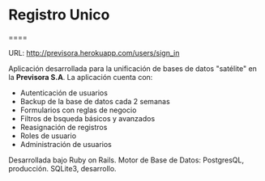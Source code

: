 # Registro Unico
====

URL: http://previsora.herokuapp.com/users/sign_in

Aplicación desarrollada para la unificación de bases de datos "satélite" en la **Previsora S.A**. La aplicación cuenta con:

* Autenticación de usuarios
* Backup de la base de datos cada 2 semanas
* Formularios con reglas de negocio
* Filtros de bsqueda básicos y avanzados 
* Reasignación de registros
* Roles de usuario
* Administración de usuarios


Desarrollada bajo Ruby on Rails.
Motor de Base de Datos: PostgresQL, producción. SQLite3, desarrollo.




